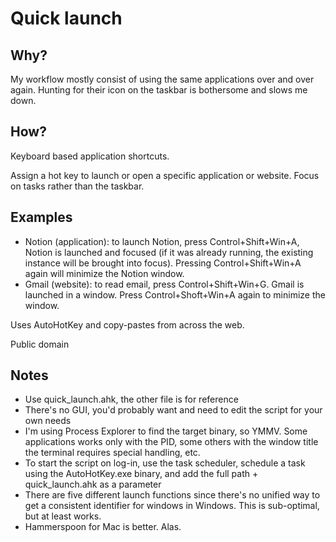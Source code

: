 # Quick launch

## Why?
My workflow mostly consist of using the same applications over and over again. Hunting for their icon on the taskbar is bothersome and slows me down.

## How?
Keyboard based application shortcuts.

Assign a hot key to launch or open a specific application or website. 
Focus on tasks rather than the taskbar.

## Examples
* Notion (application): to launch Notion, press Control+Shift+Win+A, Notion is launched and focused (if it was already running, the existing instance will be brought into focus). Pressing Control+Shift+Win+A again will minimize the Notion window. 
* Gmail (website): to read email, press Control+Shift+Win+G. Gmail is launched in a window. Press Control+Shoft+Win+A again to minimize the window.

Uses AutoHotKey and copy-pastes from across the web.

Public domain

## Notes

* Use quick_launch.ahk, the other file is for reference
* There's no GUI, you'd probably want and need to edit the script for your own needs
* I'm using Process Explorer to find the target binary, so YMMV. Some applications works only with the PID, some others with the window title the terminal requires special handling, etc.
* To start the script on log-in, use the task scheduler, schedule a task using the AutoHotKey.exe binary, and add the full path + quick_launch.ahk as a parameter
* There are five different launch functions since there's no unified way to get a consistent identifier for windows in Windows. This is sub-optimal, but at least works.
* Hammerspoon for Mac is better. Alas.
